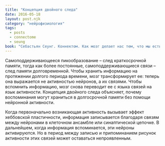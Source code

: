 ```yaml
---
title: "Концепция двойного следа"
date: 2016-05-18
layout: post.njk
category: "нейрофизиология"
tags:
  - posts
  - connectome
  - seung
book: "Себастьян Сеунг. Коннектом. Как мозг делает нас тем, что мы есть"
---
```


Самоподдерживающееся пикообразование – след краткосрочной памяти, тогда как более постоянные, самоподдерживающиеся связи – след памяти долговременной. Чтобы хранить информацию на протяжении долгого периода времени, мозг трансформирует ее: теперь она выражается не активностью нейронов, а их связями. Чтобы вспомнить информацию, мозг снова переводит ее с языка связей на язык активности. Концепция двойного следа объясняет, почему воспоминания могут храниться в долгосрочной памяти без помощи нейронной активности.

Когда первоначально возникающая активность вызывает эффект хеббовской пластичности, информация записывается благодаря связям между нейронами в клеточном ансамбле или синаптической цепочке. В дальнейшем, когда информация вспоминается, эти нейроны активируются. Но в период между записью и припоминанием рисунок активности этих связей может оставаться непроявленным.
